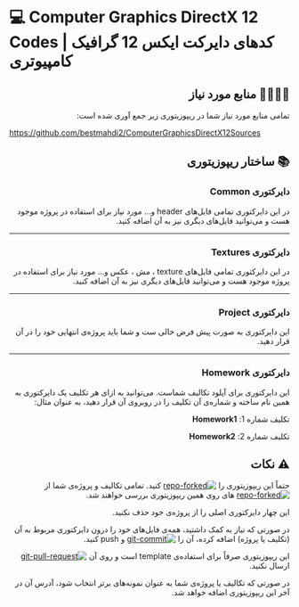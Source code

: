 # :computer: Computer Graphics DirectX 12 Codes | کدهای دایرکت ایکس 12 گرافیک کامپیوتری

<div dir="rtl"> 

## :man_technologist::woman_technologist: منابع مورد نیاز

تمامی منابع مورد نیاز شما در ریپوزیتوری زیر جمع آوری شده است:

<div dir="ltr">

https://github.com/bestmahdi2/ComputerGraphicsDirectX12Sources
</div>
 
## :books: ساختار ریپوزیتوری

### دایرکتوری Common

در این دایرکتوری تمامی فایل‌های header و... مورد نیاز برای استفاده در پروژه موجود هست و می‌توانید فایل‌های دیگری نیز به
آن اضافه کنید.

---

### دایرکتوری Textures

در این دایرکتوری تمامی فایل‌های texture ، مش ، عکس و... مورد نیاز برای استفاده در پروژه موجود هست و می‌توانید فایل‌های
دیگری نیز به آن اضافه کنید.

---

### دایرکتوری Project

این دایرکتوری به صورت پیش فرض خالی ست و شما باید پروژه‌ی انتهایی خود را در آن قرار دهید.

---

### دایرکتوری Homework

این دایرکتوری برای آپلود تکالیف شماست. می‌توانید به ازای هر تکلیف یک دایرکتوری به همین نام ساخته و شماره‌ی آن تکلیف را
در روبروی آن قرار دهید، به عنوان مثال:

تکلیف شماره 1:
**Homework1**

تکلیف شماره 2:
**Homework2**
  
## :warning: نکات

حتماً این ریپوزیتوری را [![repo-forked][repo-forked]][repo-forked] کنید. تمامی تکالیف و پروژه‌ی شما از [![repo-forked][repo-forked]][repo-forked] ‌های روی همین ریپوزیتوری بررسی خواهند شد.


این چهار دایرکتوری اصلی را از پروژه‌ی خود حذف نکنید.

در صورتی که نیاز به کمک داشتید، همه‌ی فایل‌های خود را درون دایرکتوری مربوط به آن (تکلیف یا پروژه) اضافه کرده، آن را
[![git-commit][git-commit]][git-commit] و push کنید.

این ریپوزیتوری صرفاً برای استفاده‌ی template است و روی آن [![git-pull-request][git-pull-request]][git-pull-request] ارسال نکنید.

در صورتی که تکالیف یا پروژه‌ی شما به عنوان نمونه‌های برتر انتخاب شود، آدرس آن در آخر این ریپوزیتوری اضافه خواهد شد.


[repo-forked]: https://custom-icon-badges.demolab.com/badge/Fork-orange.svg?logo=fork
[git-commit]: https://custom-icon-badges.demolab.com/badge/Commit-green.svg?logo=git-commit&logoColor=fff
[git-pull-request]: https://custom-icon-badges.demolab.com/badge/Pull%20Request-purple.svg?logo=pr
</div>
